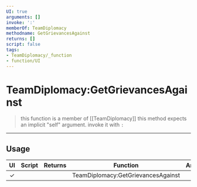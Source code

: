 ```yaml
---
UI: true
arguments: []
invoke: ':'
memberOf: TeamDiplomacy
methodname: GetGrievancesAgainst
returns: []
script: false
tags:
- TeamDiplomacy/_function
- function/UI
---
```

# TeamDiplomacy:GetGrievancesAgainst
> this function is a member of [[TeamDiplomacy]]
> this method expects an implicit "self" argument. invoke it with `:`
-----
## Usage
|  UI | Script | Returns | Function | Arguments |
|:---:|:------:|-------:|:--------:|:---------|
|✓| ||TeamDiplomacy:GetGrievancesAgainst||
